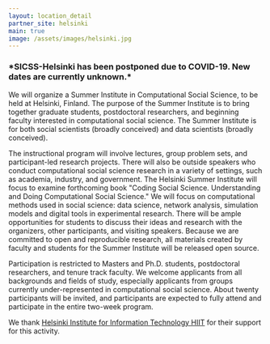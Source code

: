 ```yaml
---
layout: location_detail
partner_site: helsinki
main: true
image: /assets/images/helsinki.jpg
---
```


### \*SICSS-Helsinki has been postponed due to COVID-19. New dates are currently unknown.\*

We will organize a Summer Institute in Computational Social Science, to be held at Helsinki, Finland.
The purpose of the Summer Institute is to bring together graduate students, postdoctoral researchers, and beginning faculty interested in computational social science.
The Summer Institute is for both social scientists (broadly conceived) and data scientists (broadly conceived).

The instructional program will involve lectures, group problem sets, and participant-led research projects.
There will also be outside speakers who conduct computational social science research in a variety of settings, such as academia, industry, and government.
The Helsinki Summer Institute will focus to examine forthcoming book "Coding Social Science. Understanding and Doing Computational Social Science."
We will focus on computational methods used in social science: data science, network analysis, simulation models and digital tools in experimental research.
There will be ample opportunities for students to discuss their ideas and research with the organizers, other participants, and visiting speakers.
Because we are committed to open and reproducible research, all materials created by faculty and students for the Summer Institute will be released open source.

Participation is restricted to Masters and Ph.D. students, postdoctoral researchers, and tenure track faculty.
We welcome applicants from all backgrounds and fields of study, especially applicants from groups currently under-represented in computational social science.
About twenty participants will be invited, and participants are expected to fully attend and participate in the entire two-week program.

We thank [Helsinki Institute for Information Technology HIIT](https://www.hiit.fi/) for their support for this activity.
